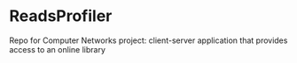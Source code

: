 # ReadsProfiler
Repo for Computer Networks project: client-server application that provides access to an online library

